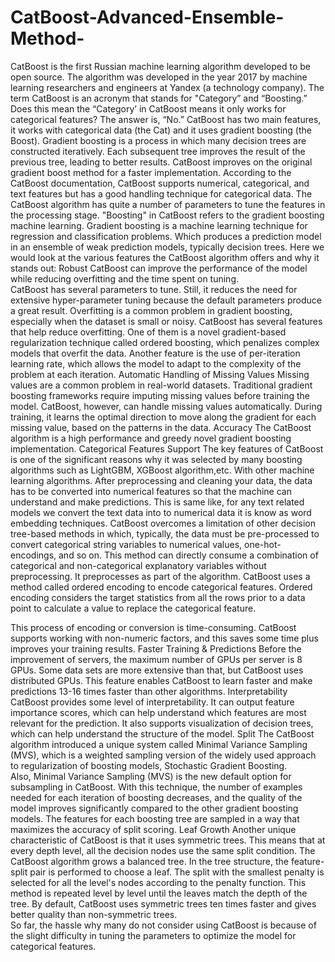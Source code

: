# CatBoost-Advanced-Ensemble-Method-
CatBoost is the first Russian machine learning algorithm developed to be open source. The algorithm was developed in the year 2017 by machine learning researchers and engineers at Yandex (a technology company).
The term CatBoost is an acronym that stands for "Category” and “Boosting.” Does this mean the “Category’ in CatBoost means it only works for categorical features?
The answer is, “No.”
CatBoost has two main features, it works with categorical data (the Cat) and it uses gradient boosting (the Boost). Gradient boosting is a process in which many decision trees are constructed iteratively. Each subsequent tree improves the result of the previous tree, leading to better results. CatBoost improves on the original gradient boost method for a faster implementation.
According to the CatBoost documentation, CatBoost supports numerical, categorical, and text features but has a good handling technique for categorical data. 
The CatBoost algorithm has quite a number of parameters to tune the features in the processing stage.
"Boosting" in CatBoost refers to the gradient boosting machine learning. Gradient boosting is a machine learning technique for regression and classification problems. 
Which produces a prediction model in an ensemble of weak prediction models, typically decision trees. 
Here we would look at the various features the CatBoost algorithm offers and why it stands out:
Robust
CatBoost can improve the performance of the model while reducing overfitting and the time spent on tuning.  
CatBoost has several parameters to tune. Still, it reduces the need for extensive hyper-parameter tuning because the default parameters produce a great result.
Overfitting is a common problem in gradient boosting, especially when the dataset is small or noisy. CatBoost has several features that help reduce overfitting.
One of them is a novel gradient-based regularization technique called ordered boosting, which penalizes complex models that overfit the data. Another feature is the use of per-iteration learning rate, which allows the model to adapt to the complexity of the problem at each iteration.
Automatic Handling of Missing Values
Missing values are a common problem in real-world datasets. Traditional gradient boosting frameworks require imputing missing values before training the model. CatBoost, however, can handle missing values automatically. 
During training, it learns the optimal direction to move along the gradient for each missing value, based on the patterns in the data.
Accuracy
The CatBoost algorithm is a high performance and greedy novel gradient boosting implementation. 
Categorical Features Support
The key features of CatBoost is one of the significant reasons why it was selected by many boosting algorithms such as LightGBM,  XGBoost algorithm,etc.
With other machine learning algorithms. After preprocessing and cleaning your data, the data has to be converted into numerical features so that the machine can understand and make predictions.
This is same like, for any text related models we convert the text data into to numerical data it is know as word embedding techniques.
CatBoost overcomes a limitation of other decision tree-based methods in which, typically, the data must be pre-processed to convert categorical string variables to numerical values, one-hot-encodings, and so on. This method can directly consume a combination of categorical and non-categorical explanatory variables without preprocessing. It preprocesses as part of the algorithm. CatBoost uses a method called ordered encoding to encode categorical features. Ordered encoding considers the target statistics from all the rows prior to a data point to calculate a value to replace the categorical feature.

This process of encoding or conversion is time-consuming. CatBoost supports working with non-numeric factors, and this saves some time plus improves your training results.
Faster Training & Predictions
Before the improvement of servers, the maximum number of GPUs per server is 8 GPUs. Some data sets are more extensive than that, but CatBoost uses distributed GPUs. 
This feature enables CatBoost to learn faster and make predictions 13-16 times faster than other algorithms.
Interpretability
CatBoost provides some level of interpretability. It can output feature importance scores, which can help understand which features are most relevant for the prediction. 
It also supports visualization of decision trees, which can help understand the structure of the model.
Split
The CatBoost algorithm introduced a unique system called Minimal Variance Sampling (MVS), which is a weighted sampling version of the widely used approach to regularization of boosting models, Stochastic Gradient Boosting.  
Also, Minimal Variance Sampling (MVS) is the new default option for subsampling in CatBoost.
With this technique, the number of examples needed for each iteration of boosting decreases, and the quality of the model improves significantly compared to the other gradient boosting models. 
The features for each boosting tree are sampled in a way that maximizes the accuracy of split scoring.
Leaf Growth
Another unique characteristic of CatBoost is that it uses symmetric trees. This means that at every depth level, all the decision nodes use the same split condition.
The CatBoost algorithm grows a balanced tree. In the tree structure, the feature-split pair is performed to choose a leaf. 
The split with the smallest penalty is selected for all the level's nodes according to the penalty function. This method is repeated level by level until the leaves match the depth of the tree. 
By default, CatBoost uses symmetric trees ten times faster and gives better quality than non-symmetric trees.  
So far, the hassle why many do not consider using CatBoost is because of the slight difficulty in tuning the parameters to optimize the model for categorical features.
